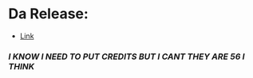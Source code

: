 # Da Release: 
- [Link](https://github.com/dim1z35/Phantom/releases/download/fortnite/Phantom.zip)

### *I KNOW I NEED TO PUT CREDITS BUT I CANT THEY ARE 56 I THINK*

